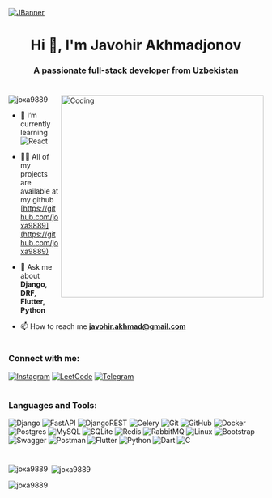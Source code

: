 [![JBanner](https://t3.ftcdn.net/jpg/05/91/97/64/360_F_591976463_KMZyV6obpsrN2bJJJkYW0bzoH2XxLTlA.jpg)](https://github.com/joxa9889)
<h1 align="center">Hi 👋, I'm Javohir Akhmadjonov</h1>
<h3 align="center">A passionate full-stack developer from Uzbekistan</h3>

<h1></h1>

<div>
  <img align="right" alt="Coding" width="400" src="https://i.pinimg.com/564x/95/39/0b/95390bb2eaac3d60bd4eb5f0bcf5c2b9.jpg">

  <p align="left"> <img src="https://komarev.com/ghpvc/?username=joxa9889&label=Profile%20views&color=0e75b6&style=flat" alt="joxa9889" /> </p>
  
  - 🌱 I’m currently learning ![React](https://img.shields.io/badge/React-61DAFB?logo=react&logoColor=white&style=for-the-badge)
  
  - 👨‍💻 All of my projects are available at my github [https://github.com/joxa9889](https://github.com/joxa9889)
  
  - 💬 Ask me about **Django, DRF, Flutter, Python**
  
  - 📫 How to reach me **javohir.akhmad@gmail.com**
</div>

<h1></h1>

<h3 align="left">Connect with me:</h3>

<a href="https://instagram.com/jovohir.jr" target="blank">![Instagram](https://img.shields.io/badge/Instagram-%23E4405F.svg?style=for-the-badge&logo=Instagram&logoColor=white)</a> <a href="https://www.leetcode.com/joxa2008" target="blank">![LeetCode](https://img.shields.io/badge/LeetCode-000000?style=for-the-badge&logo=LeetCode&logoColor=#d16c06)</a>
<a href="https://t.me/joxa1010">![Telegram](https://img.shields.io/badge/Telegram-2CA5E0?style=for-the-badge&logo=telegram&logoColor=white)</a>
<h1></h1>

<h3 align="left">Languages and Tools:</h3>


![Django](https://img.shields.io/badge/django-%23092E20.svg?style=for-the-badge&logo=django&logoColor=white)
![FastAPI](https://img.shields.io/badge/FastAPI-009485.svg?style=for-the-badge&logo=fastapi&logoColor=white)
![DjangoREST](https://img.shields.io/badge/DJANGO-REST-ff1709?style=for-the-badge&logo=django&logoColor=white&color=ff1709&labelColor=gray)
![Celery](https://img.shields.io/badge/celery-%23a9cc54.svg?style=for-the-badge&logo=celery&logoColor=ddf4a4)
![Git](https://img.shields.io/badge/git-%23F05033.svg?style=for-the-badge&logo=git&logoColor=white)
![GitHub](https://img.shields.io/badge/github-%23121011.svg?style=for-the-badge&logo=github&logoColor=white)
![Docker](https://img.shields.io/badge/docker-%230db7ed.svg?style=for-the-badge&logo=docker&logoColor=white)
![Postgres](https://img.shields.io/badge/postgres-%23316192.svg?style=for-the-badge&logo=postgresql&logoColor=white)
![MySQL](https://img.shields.io/badge/mysql-4479A1.svg?style=for-the-badge&logo=mysql&logoColor=white)
![SQLite](https://img.shields.io/badge/sqlite-%2307405e.svg?style=for-the-badge&logo=sqlite&logoColor=white)
![Redis](https://img.shields.io/badge/redis-%23DD0031.svg?style=for-the-badge&logo=redis&logoColor=white)
![RabbitMQ](https://img.shields.io/badge/Rabbitmq-FF6600?style=for-the-badge&logo=rabbitmq&logoColor=white)
![Linux](https://img.shields.io/badge/Linux-FCC624?style=for-the-badge&logo=linux&logoColor=black)
![Bootstrap](https://img.shields.io/badge/bootstrap-%238511FA.svg?style=for-the-badge&logo=bootstrap&logoColor=white)
![Swagger](https://img.shields.io/badge/-Swagger-%23Clojure?style=for-the-badge&logo=swagger&logoColor=white)
![Postman](https://img.shields.io/badge/Postman-FF6C37?style=for-the-badge&logo=postman&logoColor=white)
![Flutter](https://img.shields.io/badge/Flutter-%2302569B.svg?style=for-the-badge&logo=Flutter&logoColor=white)
![Python](https://img.shields.io/badge/python-3670A0?style=for-the-badge&logo=python&logoColor=ffdd54)
![Dart](https://img.shields.io/badge/dart-%230175C2.svg?style=for-the-badge&logo=dart&logoColor=white)
![C](https://img.shields.io/badge/C-A8B9CC?style=for-the-badge&logo=C&logoColor=white)




<h1></h1>

<p><img align="left" src="https://github-readme-stats.vercel.app/api/top-langs?username=joxa9889&show_icons=true&locale=en&layout=compact" alt="joxa9889" /></p>

<p>&nbsp;<img align="center" src="https://github-readme-stats.vercel.app/api?username=joxa9889&show_icons=true&locale=en" alt="joxa9889" /></p>

<p><img align="center" src="https://github-readme-streak-stats.herokuapp.com/?user=joxa9889&" alt="joxa9889" /></p>
